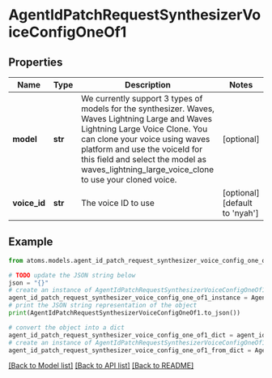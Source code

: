 # AgentIdPatchRequestSynthesizerVoiceConfigOneOf1


## Properties

Name | Type | Description | Notes
------------ | ------------- | ------------- | -------------
**model** | **str** | We currently support 3 types of models for the synthesizer. Waves, Waves Lightning Large and Waves Lightning Large Voice Clone. You can clone your voice using waves platform and use the voiceId for this field and select the model as waves_lightning_large_voice_clone to use your cloned voice. | [optional] 
**voice_id** | **str** | The voice ID to use | [optional] [default to 'nyah']

## Example

```python
from atoms.models.agent_id_patch_request_synthesizer_voice_config_one_of1 import AgentIdPatchRequestSynthesizerVoiceConfigOneOf1

# TODO update the JSON string below
json = "{}"
# create an instance of AgentIdPatchRequestSynthesizerVoiceConfigOneOf1 from a JSON string
agent_id_patch_request_synthesizer_voice_config_one_of1_instance = AgentIdPatchRequestSynthesizerVoiceConfigOneOf1.from_json(json)
# print the JSON string representation of the object
print(AgentIdPatchRequestSynthesizerVoiceConfigOneOf1.to_json())

# convert the object into a dict
agent_id_patch_request_synthesizer_voice_config_one_of1_dict = agent_id_patch_request_synthesizer_voice_config_one_of1_instance.to_dict()
# create an instance of AgentIdPatchRequestSynthesizerVoiceConfigOneOf1 from a dict
agent_id_patch_request_synthesizer_voice_config_one_of1_from_dict = AgentIdPatchRequestSynthesizerVoiceConfigOneOf1.from_dict(agent_id_patch_request_synthesizer_voice_config_one_of1_dict)
```
[[Back to Model list]](../README.md#documentation-for-models) [[Back to API list]](../README.md#documentation-for-api-endpoints) [[Back to README]](../README.md)


